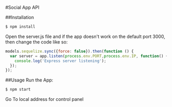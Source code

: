#Social App API 

##Installation
```bash
$ npm install
```
Open the server.js file and if the app doesn't work on the default port 3000, then change the code like so:
```js
models.sequelize.sync({force: false}).then(function () {
  var server = app.listen(process.env.PORT,process.env.IP, function() {
    console.log('Express server listening');
  });
});
```

##Usage
Run the App:
```bash
$ npm start
```
Go To local address for control panel
